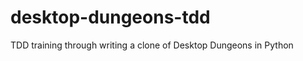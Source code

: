 desktop-dungeons-tdd
====================

TDD training through writing a clone of Desktop Dungeons in Python